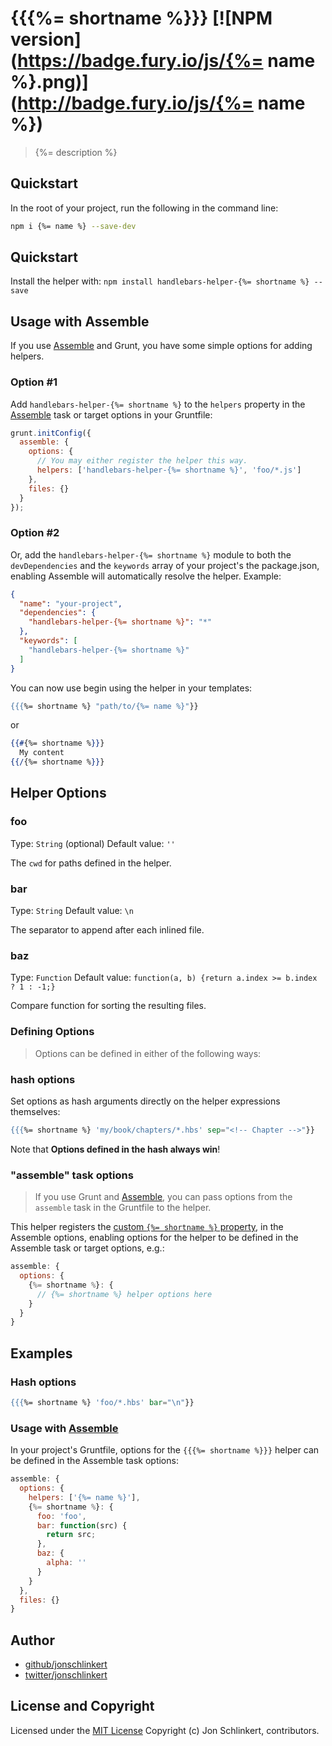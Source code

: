 # {{{%= shortname %}}} [![NPM version](https://badge.fury.io/js/{%= name %}.png)](http://badge.fury.io/js/{%= name %})

> {%= description %}

## Quickstart
In the root of your project, run the following in the command line:

```bash
npm i {%= name %} --save-dev
```
## Quickstart
Install the helper with: `npm install handlebars-helper-{%= shortname %} --save`

## Usage with Assemble
If you use [Assemble](http://assemble.io) and Grunt, you have some simple options for adding helpers.

### Option #1
Add `handlebars-helper-{%= shortname %}` to the `helpers` property in the [Assemble](http://assemble.io) task or target options in your Gruntfile:

```javascript
grunt.initConfig({
  assemble: {
    options: {
      // You may either register the helper this way.
      helpers: ['handlebars-helper-{%= shortname %}', 'foo/*.js']
    },
    files: {}
  }
});
```
### Option #2

Or, add the `handlebars-helper-{%= shortname %}` module to both the `devDependencies` and the `keywords` array of your project's the package.json, enabling Assemble will automatically resolve the helper. Example:

```json
{
  "name": "your-project",
  "dependencies": {
    "handlebars-helper-{%= shortname %}": "*"
  },
  "keywords": [
    "handlebars-helper-{%= shortname %}"
  ]
}
```

You can now use begin using the helper in your templates:

```handlebars
{{{%= shortname %} "path/to/{%= name %}"}}
```
or

```handlebars
{{#{%= shortname %}}}
  My content
{{/{%= shortname %}}}
```

## Helper Options
### foo
Type: `String` (optional)
Default value: `''`

The `cwd` for paths defined in the helper.

### bar
Type: `String`
Default value: `\n`

The separator to append after each inlined file.

### baz
Type: `Function`
Default value: `function(a, b) {return a.index >= b.index ? 1 : -1;}`

Compare function for sorting the resulting files.



### Defining Options
> Options can be defined in either of the following ways:

### hash options
Set options as hash arguments directly on the helper expressions themselves:

```handlebars
{{{%= shortname %} 'my/book/chapters/*.hbs' sep="<!-- Chapter -->"}}
```

Note that **Options defined in the hash always win**!


### "assemble" task options
> If you use Grunt and [Assemble](http://assemble.io), you can pass options from the `assemble` task in the Gruntfile to the helper.

This helper registers the [custom `{%= shortname %}` property](http://assemble.io/docs/Custom-Helpers.html), in the Assemble options, enabling options for the helper to be defined in the Assemble task or target options, e.g.:

```js
assemble: {
  options: {
    {%= shortname %}: {
      // {%= shortname %} helper options here
    }
  }
}
```

## Examples

### Hash options

```handlebars
{{{%= shortname %} 'foo/*.hbs' bar="\n"}}
```


### Usage with [Assemble](http://assemble.io)

In your project's Gruntfile, options for the `{{{%= shortname %}}}` helper can be defined in the Assemble task options:

```js
assemble: {
  options: {
    helpers: ['{%= name %}'],
    {%= shortname %}: {
      foo: 'foo',
      bar: function(src) {
        return src;
      },
      baz: {
        alpha: ''
      }
    }
  },
  files: {}
}
```


## Author

+ [github/jonschlinkert](http://github.com/jonschlinkert)
+ [twitter/jonschlinkert](http://twitter.com/jonschlinkert)


## License and Copyright

Licensed under the [MIT License](./LICENSE-MIT)
Copyright (c) Jon Schlinkert, contributors.